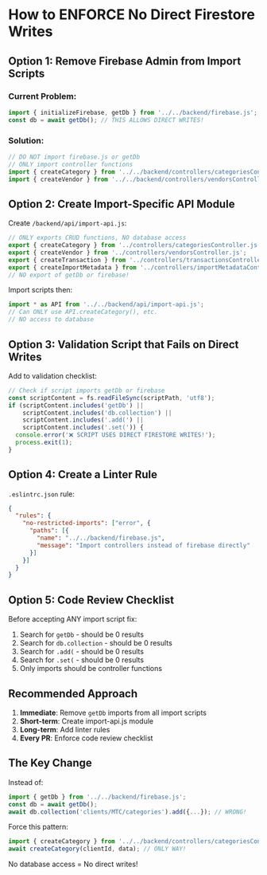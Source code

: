 # How to ENFORCE No Direct Firestore Writes

## Option 1: Remove Firebase Admin from Import Scripts

### Current Problem:
```javascript
import { initializeFirebase, getDb } from '../../backend/firebase.js';
const db = await getDb(); // THIS ALLOWS DIRECT WRITES!
```

### Solution:
```javascript
// DO NOT import firebase.js or getDb
// ONLY import controller functions
import { createCategory } from '../../backend/controllers/categoriesController.js';
import { createVendor } from '../../backend/controllers/vendorsController.js';
```

## Option 2: Create Import-Specific API Module

Create `/backend/api/import-api.js`:
```javascript
// ONLY exports CRUD functions, NO database access
export { createCategory } from '../controllers/categoriesController.js';
export { createVendor } from '../controllers/vendorsController.js';
export { createTransaction } from '../controllers/transactionsController.js';
export { createImportMetadata } from '../controllers/importMetadataController.js';
// NO export of getDb or firebase!
```

Import scripts then:
```javascript
import * as API from '../../backend/api/import-api.js';
// Can ONLY use API.createCategory(), etc.
// NO access to database
```

## Option 3: Validation Script that Fails on Direct Writes

Add to validation checklist:
```javascript
// Check if script imports getDb or firebase
const scriptContent = fs.readFileSync(scriptPath, 'utf8');
if (scriptContent.includes('getDb') || 
    scriptContent.includes('db.collection') ||
    scriptContent.includes('.add(') ||
    scriptContent.includes('.set(')) {
  console.error('❌ SCRIPT USES DIRECT FIRESTORE WRITES!');
  process.exit(1);
}
```

## Option 4: Create a Linter Rule

`.eslintrc.json` rule:
```json
{
  "rules": {
    "no-restricted-imports": ["error", {
      "paths": [{
        "name": "../../backend/firebase.js",
        "message": "Import controllers instead of firebase directly"
      }]
    }]
  }
}
```

## Option 5: Code Review Checklist

Before accepting ANY import script fix:
1. Search for `getDb` - should be 0 results
2. Search for `db.collection` - should be 0 results  
3. Search for `.add(` - should be 0 results
4. Search for `.set(` - should be 0 results
5. Only imports should be controller functions

## Recommended Approach

1. **Immediate**: Remove `getDb` imports from all import scripts
2. **Short-term**: Create import-api.js module
3. **Long-term**: Add linter rules
4. **Every PR**: Enforce code review checklist

## The Key Change

Instead of:
```javascript
import { getDb } from '../../backend/firebase.js';
const db = await getDb();
await db.collection('clients/MTC/categories').add({...}); // WRONG!
```

Force this pattern:
```javascript
import { createCategory } from '../../backend/controllers/categoriesController.js';
await createCategory(clientId, data); // ONLY WAY!
```

No database access = No direct writes!